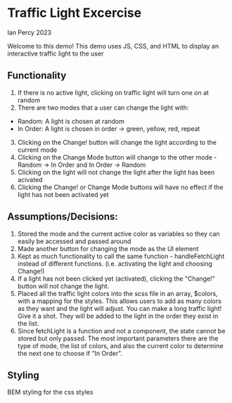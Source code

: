 # Traffic Light Excercise

Ian Percy 2023

Welcome to this demo!
This demo uses JS, CSS, and HTML to display an interactive traffic light to the user

## Functionality

1. If there is no active light, clicking on traffic light will turn one on at random
2. There are two modes that a user can change the light with:

- Random: A light is chosen at random
- In Order: A light is chosen in order -> green, yellow, red, repeat

3. Clicking on the Change! button will change the light according to the current mode
4. Clicking on the Change Mode button will change to the other mode - Random -> In Order and In Order -> Random
5. Clicking on the light will not change the light after the light has been acivated
6. Clicking the Change! or Change Mode buttons will have no effect if the light has not been activated yet

## Assumptions/Decisions:

1. Stored the mode and the current active color as variables so they can easily be accessed and passed around
2. Made another button for changing the mode as the UI element
3. Kept as much functionality to call the same function - handleFetchLight instead of different functions. (i.e. activating the light and choosing Change!)
4. If a light has not been clicked yet (activated), clicking the "Change!" button will not change the light.
5. Placed all the traffic light colors into the scss file in an array, \$colors, with a mapping for the styles. This allows users to add as many colors as they want and the light will adjust. You can make a long traffic light! Give it a shot. They will be added to the light in the order they exist in the list.
6. Since fetchLight is a function and not a component, the state cannot be stored but only passed. The most important parameters there are the type of mode, the list of colors, and also the current color to determine the next one to choose if "In Order".

## Styling

BEM styling for the css styles
